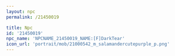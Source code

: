 ```yaml
---
layout: npc
permalink: /21450019

title: Npc
id: '21450019'
npc_name: 'NPCNAME_21450019_NAME:[F]DarkTear'
icon_url: 'portrait/mob/21000542_m_salamandercutepurple_p.png'
---
```

